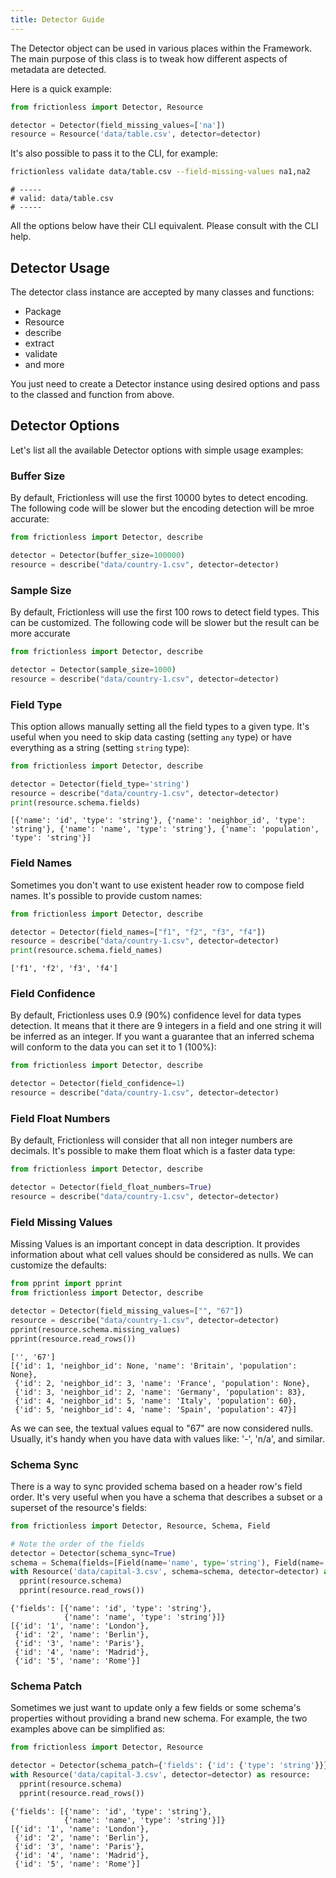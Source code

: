 ```yaml
---
title: Detector Guide
---
```


The Detector object can be used in various places within the Framework. The main purpose of this class is to tweak how different aspects of metadata are detected.

Here is a quick example:

```python goodread title="Python"
from frictionless import Detector, Resource

detector = Detector(field_missing_values=['na'])
resource = Resource('data/table.csv', detector=detector)
```

It's also possible to pass it to the CLI, for example:

```bash goodread title="CLI"
frictionless validate data/table.csv --field-missing-values na1,na2
```
```
# -----
# valid: data/table.csv
# -----
```

All the options below have their CLI equivalent. Please consult with the CLI help.

## Detector Usage

The detector class instance are accepted by many classes and functions:

- Package
- Resource
- describe
- extract
- validate
- and more

You just need to create a Detector instance using desired options and pass to the classed and function from above.

## Detector Options

Let's list all the available Detector options with simple usage examples:

### Buffer Size

By default, Frictionless will use the first 10000 bytes to detect encoding. The following code will be slower but the encoding detection will be mroe accurate:

```python goodread title="Python"
from frictionless import Detector, describe

detector = Detector(buffer_size=100000)
resource = describe("data/country-1.csv", detector=detector)
```

### Sample Size

By default, Frictionless will use the first 100 rows to detect field types. This can be customized. The following code will be slower but the result can be more accurate

```python goodread title="Python"
from frictionless import Detector, describe

detector = Detector(sample_size=1000)
resource = describe("data/country-1.csv", detector=detector)
```

### Field Type

This option allows manually setting all the field types to a given type. It's useful when you need to skip data casting (setting `any` type) or have everything as a string (setting `string` type):

```python goodread title="Python"
from frictionless import Detector, describe

detector = Detector(field_type='string')
resource = describe("data/country-1.csv", detector=detector)
print(resource.schema.fields)
```
```
[{'name': 'id', 'type': 'string'}, {'name': 'neighbor_id', 'type': 'string'}, {'name': 'name', 'type': 'string'}, {'name': 'population', 'type': 'string'}]
```

### Field Names

Sometimes you don't want to use existent header row to compose field names. It's possible to provide custom names:

```python goodread title="Python"
from frictionless import Detector, describe

detector = Detector(field_names=["f1", "f2", "f3", "f4"])
resource = describe("data/country-1.csv", detector=detector)
print(resource.schema.field_names)
```
```
['f1', 'f2', 'f3', 'f4']
```

### Field Confidence

By default, Frictionless uses 0.9 (90%) confidence level for data types detection. It means that it there are 9 integers in a field and one string it will be inferred as an integer. If you want a guarantee that an inferred schema will conform to the data you can set it to 1 (100%):

```python goodread title="Python"
from frictionless import Detector, describe

detector = Detector(field_confidence=1)
resource = describe("data/country-1.csv", detector=detector)
```

### Field Float Numbers

By default, Frictionless will consider that all non integer numbers are decimals. It's possible to make them float which is a faster data type:

```python goodread title="Python"
from frictionless import Detector, describe

detector = Detector(field_float_numbers=True)
resource = describe("data/country-1.csv", detector=detector)
```

### Field Missing Values

Missing Values is an important concept in data description. It provides information about what cell values should be considered as nulls. We can customize the defaults:

```python goodread title="Python"
from pprint import pprint
from frictionless import Detector, describe

detector = Detector(field_missing_values=["", "67"])
resource = describe("data/country-1.csv", detector=detector)
pprint(resource.schema.missing_values)
pprint(resource.read_rows())
```
```
['', '67']
[{'id': 1, 'neighbor_id': None, 'name': 'Britain', 'population': None},
 {'id': 2, 'neighbor_id': 3, 'name': 'France', 'population': None},
 {'id': 3, 'neighbor_id': 2, 'name': 'Germany', 'population': 83},
 {'id': 4, 'neighbor_id': 5, 'name': 'Italy', 'population': 60},
 {'id': 5, 'neighbor_id': 4, 'name': 'Spain', 'population': 47}]
```

As we can see, the textual values equal to "67" are now considered nulls. Usually, it's handy when you have data with values like: '-', 'n/a', and similar.

### Schema Sync

There is a way to sync provided schema based on a header row's field order. It's very useful when you have a schema that describes a subset or a superset of the resource's fields:

```python goodread title="Python"
from frictionless import Detector, Resource, Schema, Field

# Note the order of the fields
detector = Detector(schema_sync=True)
schema = Schema(fields=[Field(name='name', type='string'), Field(name='id', type='string')])
with Resource('data/capital-3.csv', schema=schema, detector=detector) as resource:
  pprint(resource.schema)
  pprint(resource.read_rows())
```
```
{'fields': [{'name': 'id', 'type': 'string'},
            {'name': 'name', 'type': 'string'}]}
[{'id': '1', 'name': 'London'},
 {'id': '2', 'name': 'Berlin'},
 {'id': '3', 'name': 'Paris'},
 {'id': '4', 'name': 'Madrid'},
 {'id': '5', 'name': 'Rome'}]
```

### Schema Patch

Sometimes we just want to update only a few fields or some schema's properties without providing a brand new schema. For example, the two examples above can be simplified as:

```python goodread title="Python"
from frictionless import Detector, Resource

detector = Detector(schema_patch={'fields': {'id': {'type': 'string'}}})
with Resource('data/capital-3.csv', detector=detector) as resource:
  pprint(resource.schema)
  pprint(resource.read_rows())
```
```
{'fields': [{'name': 'id', 'type': 'string'},
            {'name': 'name', 'type': 'string'}]}
[{'id': '1', 'name': 'London'},
 {'id': '2', 'name': 'Berlin'},
 {'id': '3', 'name': 'Paris'},
 {'id': '4', 'name': 'Madrid'},
 {'id': '5', 'name': 'Rome'}]
```
